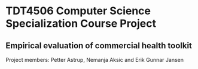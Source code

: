 # TDT4506 Computer Science Specialization Course Project
## Empirical evaluation of commercial health toolkit

Project members: Petter Astrup, Nemanja Aksic and Erik Gunnar Jansen
